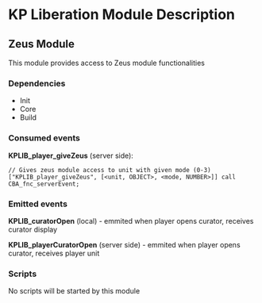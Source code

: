 # KP Liberation Module Description

## Zeus Module
This module provides access to Zeus module functionalities

### Dependencies
* Init
* Core
* Build

### Consumed events

**KPLIB_player_giveZeus** (server side):
```
// Gives zeus module access to unit with given mode (0-3)
["KPLIB_player_giveZeus", [<unit, OBJECT>, <mode, NUMBER>]] call CBA_fnc_serverEvent;
```

### Emitted events

**KPLIB_curatorOpen** (local) - emmited when player opens curator, receives curator display

**KPLIB_playerCuratorOpen** (server side) - emmited when player opens curator, receives player unit

### Scripts
No scripts will be started by this module
